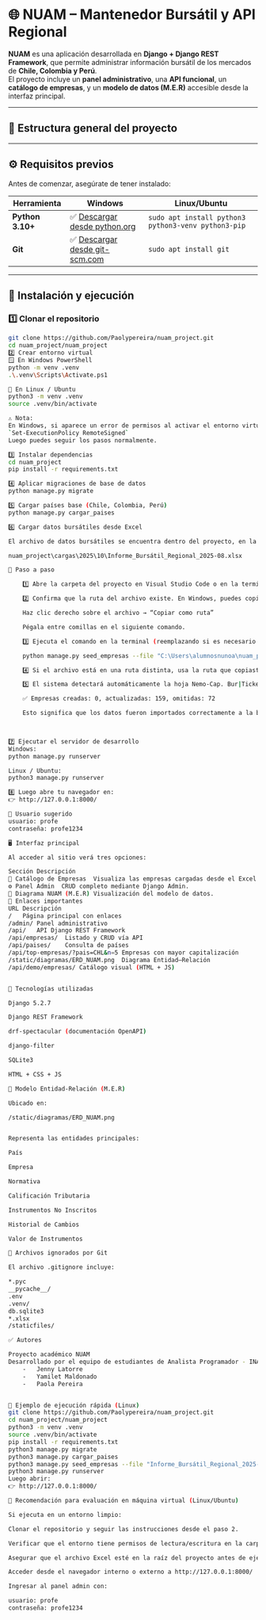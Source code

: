 # 🌐 NUAM – Mantenedor Bursátil y API Regional

**NUAM** es una aplicación desarrollada en **Django + Django REST Framework**, que permite administrar información bursátil de los mercados de **Chile, Colombia y Perú**.  
El proyecto incluye un **panel administrativo**, una **API funcional**, un **catálogo de empresas**, y un **modelo de datos (M.E.R)** accesible desde la interfaz principal.

---

## 📁 Estructura general del proyecto


---

## ⚙️ Requisitos previos

Antes de comenzar, asegúrate de tener instalado:

| Herramienta | Windows | Linux/Ubuntu |
|--------------|----------|--------------|
| **Python 3.10+** | ✅ [Descargar desde python.org](https://www.python.org/downloads/) | `sudo apt install python3 python3-venv python3-pip` |
| **Git** | ✅ [Descargar desde git-scm.com](https://git-scm.com/downloads) | `sudo apt install git` |

---

## 🚀 Instalación y ejecución

### 1️⃣ Clonar el repositorio

```bash
git clone https://github.com/Paolypereira/nuam_project.git
cd nuam_project/nuam_project
2️⃣ Crear entorno virtual
🪟 En Windows PowerShell
python -m venv .venv
.\.venv\Scripts\Activate.ps1

🐧 En Linux / Ubuntu
python3 -m venv .venv
source .venv/bin/activate

⚠️ Nota:
En Windows, si aparece un error de permisos al activar el entorno virtual, ejecuta PowerShell como **Administrador** una sola vez y usa el comando:
`Set-ExecutionPolicy RemoteSigned`
Luego puedes seguir los pasos normalmente.

3️⃣ Instalar dependencias
cd nuam_project
pip install -r requirements.txt

4️⃣ Aplicar migraciones de base de datos
python manage.py migrate

5️⃣ Cargar países base (Chile, Colombia, Perú)
python manage.py cargar_paises

6️⃣ Cargar datos bursátiles desde Excel

El archivo de datos bursátiles se encuentra dentro del proyecto, en la carpeta:

nuam_project\cargas\2025\10\Informe_Bursátil_Regional_2025-08.xlsx

🧩 Paso a paso

    1️⃣ Abre la carpeta del proyecto en Visual Studio Code o en la terminal.

    2️⃣ Confirma que la ruta del archivo existe. En Windows, puedes copiar la ruta completa desde el Explorador de Archivos:

    Haz clic derecho sobre el archivo → “Copiar como ruta”

    Pégala entre comillas en el siguiente comando.

    3️⃣ Ejecuta el comando en la terminal (reemplazando si es necesario la ruta según tu usuario):

    python manage.py seed_empresas --file "C:\Users\alumnosnunoa\nuam_project\cargas\2025\10\Informe_Bursátil_Regional_2025-08.xlsx"

    4️⃣ Si el archivo está en una ruta distinta, usa la ruta que copiaste en el paso 2.

    5️⃣ El sistema detectará automáticamente la hoja Nemo-Cap. Bur|Ticker-Market Cap y mostrará un resultado similar a:

    ✅ Empresas creadas: 0, actualizadas: 159, omitidas: 72

    Esto significa que los datos fueron importados correctamente a la base de datos.

    

7️⃣ Ejecutar el servidor de desarrollo
Windows:
python manage.py runserver

Linux / Ubuntu:
python3 manage.py runserver

8️⃣ Luego abre tu navegador en:
👉 http://127.0.0.1:8000/

🧩 Usuario sugerido 
usuario: profe
contraseña: profe1234

🖥️ Interfaz principal

Al acceder al sitio verá tres opciones:

Sección	Descripción
🏢 Catálogo de Empresas	Visualiza las empresas cargadas desde el Excel.
⚙️ Panel Admin	CRUD completo mediante Django Admin.
🧩 Diagrama NUAM (M.E.R)	Visualización del modelo de datos.
🔗 Enlaces importantes
URL	Descripción
/	Página principal con enlaces
/admin/	Panel administrativo
/api/	API Django REST Framework
/api/empresas/	Listado y CRUD vía API
/api/paises/	Consulta de países
/api/top-empresas/?pais=CHL&n=5	Empresas con mayor capitalización
/static/diagramas/ERD_NUAM.png	Diagrama Entidad–Relación
/api/demo/empresas/	Catálogo visual (HTML + JS)


🧱 Tecnologías utilizadas

Django 5.2.7

Django REST Framework

drf-spectacular (documentación OpenAPI)

django-filter

SQLite3

HTML + CSS + JS

🧩 Modelo Entidad-Relación (M.E.R)

Ubicado en:

/static/diagramas/ERD_NUAM.png


Representa las entidades principales:

País

Empresa

Normativa

Calificación Tributaria

Instrumentos No Inscritos

Historial de Cambios

Valor de Instrumentos

🧹 Archivos ignorados por Git

El archivo .gitignore incluye:

*.pyc
__pycache__/
.env
.venv/
db.sqlite3
*.xlsx
/staticfiles/

✅ Autores

Proyecto académico NUAM
Desarrollado por el equipo de estudiantes de Analista Programador - INACAP
    -   Jenny Latorre
    -   Yamilet Maldonado
    -   Paola Pereira


🧾 Ejemplo de ejecución rápida (Linux)
git clone https://github.com/Paolypereira/nuam_project.git
cd nuam_project/nuam_project
python3 -m venv .venv
source .venv/bin/activate
pip install -r requirements.txt
python3 manage.py migrate
python3 manage.py cargar_paises
python3 manage.py seed_empresas --file "Informe_Bursátil_Regional_2025-08.xlsx"
python3 manage.py runserver
Luego abrir:
👉 http://127.0.0.1:8000/

🧠 Recomendación para evaluación en máquina virtual (Linux/Ubuntu)

Si ejecuta en un entorno limpio:

Clonar el repositorio y seguir las instrucciones desde el paso 2.

Verificar que el entorno tiene permisos de lectura/escritura en la carpeta del proyecto.

Asegurar que el archivo Excel esté en la raíz del proyecto antes de ejecutar seed_empresas.

Acceder desde el navegador interno o externo a http://127.0.0.1:8000/

Ingresar al panel admin con:

usuario: profe
contraseña: profe1234
